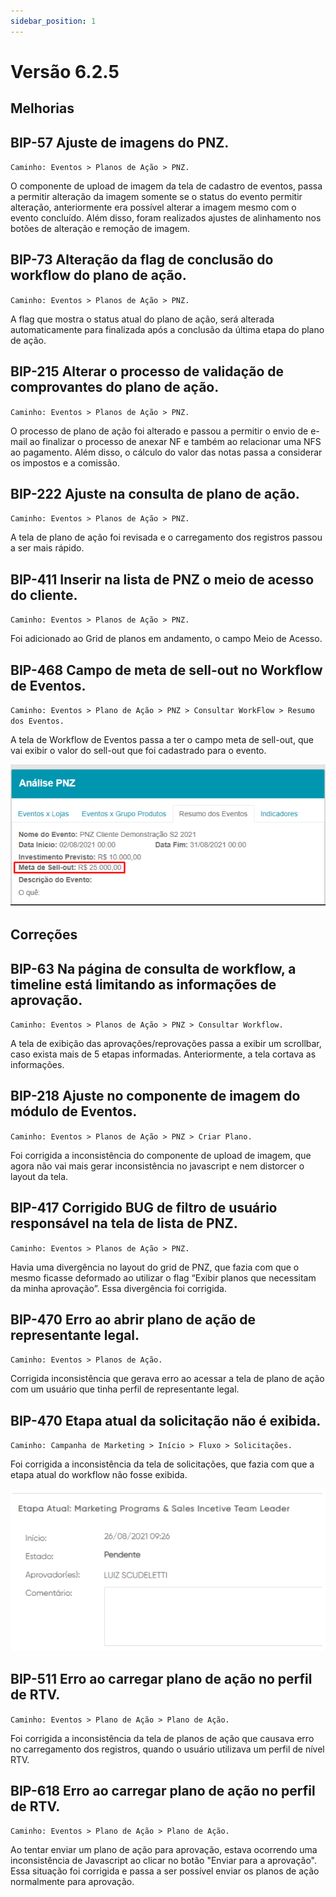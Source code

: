 ```yaml
---
sidebar_position: 1
---
```

# Versão 6.2.5

## Melhorias

## **BIP-57 Ajuste de imagens do PNZ.**
`Caminho: Eventos > Planos de Ação > PNZ.`

O componente de upload de imagem da tela de cadastro de eventos, passa a permitir alteração da imagem somente se o status do evento permitir alteração, anteriormente era possível alterar a imagem mesmo com o evento concluído. Além disso, foram realizados ajustes de alinhamento nos botões de alteração e remoção de imagem.

## **BIP-73 Alteração da flag de conclusão do workflow do plano de ação.**
`Caminho: Eventos > Planos de Ação > PNZ.`

A flag que mostra o status atual do plano de ação, será alterada automaticamente para finalizada após a conclusão da última etapa do plano de ação.

## **BIP-215 Alterar o processo de validação de comprovantes do plano de ação.**
`Caminho: Eventos > Planos de Ação > PNZ.`

O processo de plano de ação foi alterado e passou a permitir o envio de e-mail ao finalizar o processo de anexar NF e também ao relacionar uma NFS ao pagamento. Além disso, o cálculo do valor das notas passa a considerar os impostos e a comissão.

## **BIP-222 Ajuste na consulta de plano de ação.**
`Caminho: Eventos > Planos de Ação > PNZ.`

A tela de plano de ação foi revisada e o carregamento dos registros passou a ser mais rápido.

## **BIP-411 Inserir na lista de PNZ o meio de acesso do cliente.**
`Caminho: Eventos > Planos de Ação > PNZ.`

Foi adicionado ao Grid de planos em andamento, o campo Meio de Acesso.

## **BIP-468 Campo de meta de sell-out no Workflow de Eventos.**
`Caminho: Eventos > Plano de Ação > PNZ > Consultar WorkFlow > Resumo dos Eventos.`

A tela de Workflow de Eventos passa a ter o campo meta de sell-out, que vai exibir o valor do sell-out que foi cadastrado para o evento.

![Docusaurus logo](/img/bip-468.png)

## Correções

## **BIP-63 Na página de consulta de workflow, a timeline está limitando as informações de aprovação.**
`Caminho: Eventos > Planos de Ação > PNZ > Consultar Workflow.`

A tela de exibição das aprovações/reprovações passa a exibir um scrollbar, caso exista mais de 5 etapas informadas. Anteriormente, a tela cortava as informações.

## **BIP-218 Ajuste no componente de imagem do módulo de Eventos.**
`Caminho: Eventos > Planos de Ação > PNZ > Criar Plano.`

Foi corrigida a inconsistência do componente de upload de imagem, que agora não vai mais gerar inconsistência no javascript e nem distorcer o layout da tela.

## **BIP-417 Corrigido BUG de filtro de usuário responsável na tela de lista de PNZ.**
`Caminho: Eventos > Planos de Ação > PNZ.`

Havia uma divergência no layout do grid de PNZ, que fazia com que o mesmo ficasse deformado ao utilizar o flag “Exibir planos que necessitam da minha aprovação”. Essa divergência foi corrigida.

## **BIP-470 Erro ao abrir plano de ação de representante legal.**
`Caminho: Eventos > Planos de Ação.`

Corrigida inconsistência que gerava erro ao acessar a tela de plano de ação com um usuário que tinha perfil de representante legal.

## **BIP-470 Etapa atual da solicitação não é exibida.**
`Caminho: Campanha de Marketing > Início > Fluxo > Solicitações.`

Foi corrigida a inconsistência da tela de solicitações, que fazia com que a etapa atual do workflow não fosse exibida.

![Docusaurus logo](/img/bip-475.png)

## **BIP-511 Erro ao carregar plano de ação no perfil de RTV.**
`Caminho: Eventos > Plano de Ação > Plano de Ação.`

Foi corrigida a inconsistência da tela de planos de ação que causava erro no carregamento dos registros, quando o usuário utilizava um perfil de nível RTV.

## **BIP-618 Erro ao carregar plano de ação no perfil de RTV.**
`Caminho: Eventos > Plano de Ação > Plano de Ação.`

Ao tentar enviar um plano de ação para aprovação, estava ocorrendo uma inconsistência de Javascript ao clicar no botão "Enviar para a aprovação". Essa situação foi corrigida e passa a ser possível enviar os planos de ação normalmente para aprovação.


